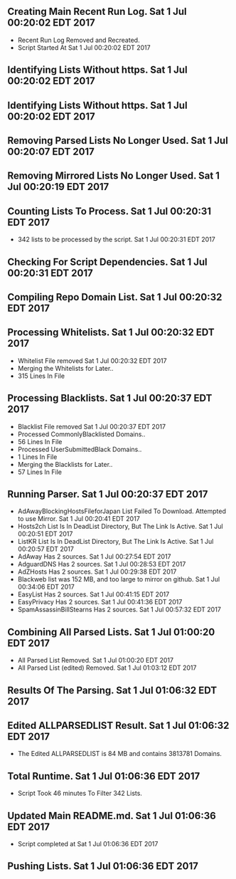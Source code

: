 ## Creating Main Recent Run Log. Sat 1 Jul 00:20:02 EDT 2017
* Recent Run Log Removed and Recreated.
* Script Started At Sat 1 Jul 00:20:02 EDT 2017

## Identifying Lists Without https. Sat 1 Jul 00:20:02 EDT 2017
## Identifying Lists Without https. Sat 1 Jul 00:20:02 EDT 2017

## Removing Parsed Lists No Longer Used. Sat 1 Jul 00:20:07 EDT 2017

## Removing Mirrored Lists No Longer Used. Sat 1 Jul 00:20:19 EDT 2017

## Counting Lists To Process. Sat 1 Jul 00:20:31 EDT 2017
* 	342 lists to be processed by the script. Sat 1 Jul 00:20:31 EDT 2017


## Checking For Script Dependencies. Sat 1 Jul 00:20:31 EDT 2017

## Compiling Repo Domain List. Sat 1 Jul 00:20:32 EDT 2017
## Processing Whitelists. Sat 1 Jul 00:20:32 EDT 2017
* Whitelist File removed Sat 1 Jul 00:20:32 EDT 2017
* Merging the Whitelists for Later..
* 	315 Lines In File

## Processing Blacklists. Sat 1 Jul 00:20:37 EDT 2017
* Blacklist File removed Sat 1 Jul 00:20:37 EDT 2017
* Processed CommonlyBlacklisted Domains..
* 	56 Lines In File
* Processed UserSubmittedBlack Domains..
* 	1 Lines In File
* Merging the Blacklists for Later..
* 	57 Lines In File


## Running Parser. Sat 1 Jul 00:20:37 EDT 2017
* AdAwayBlockingHostsFileforJapan List Failed To Download. Attempted to use Mirror. Sat 1 Jul 00:20:41 EDT 2017
* Hosts2ch List Is In DeadList Directory, But The Link Is Active. Sat 1 Jul 00:20:51 EDT 2017
* ListKR List Is In DeadList Directory, But The Link Is Active. Sat 1 Jul 00:20:57 EDT 2017
* AdAway Has 2 sources. Sat 1 Jul 00:27:54 EDT 2017
* AdguardDNS Has 2 sources. Sat 1 Jul 00:28:53 EDT 2017
* AdZHosts Has 2 sources. Sat 1 Jul 00:29:38 EDT 2017
* Blackweb list was 152 MB, and too large to mirror on github. Sat 1 Jul 00:34:06 EDT 2017
* EasyList Has 2 sources. Sat 1 Jul 00:41:15 EDT 2017
* EasyPrivacy Has 2 sources. Sat 1 Jul 00:41:36 EDT 2017
* SpamAssassinBillStearns Has 2 sources. Sat 1 Jul 00:57:32 EDT 2017

## Combining All Parsed Lists. Sat 1 Jul 01:00:20 EDT 2017
* All Parsed List Removed. Sat 1 Jul 01:00:20 EDT 2017
* All Parsed List (edited) Removed. Sat 1 Jul 01:03:12 EDT 2017

## Results Of The Parsing. Sat 1 Jul 01:06:32 EDT 2017
## Edited ALLPARSEDLIST Result. Sat 1 Jul 01:06:32 EDT 2017
* The Edited ALLPARSEDLIST is 84 MB and contains 	3813781 Domains.

## Total Runtime. Sat 1 Jul 01:06:36 EDT 2017
* Script Took 46 minutes To Filter  342 Lists.

## Updated Main README.md. Sat 1 Jul 01:06:36 EDT 2017

* Script completed at Sat 1 Jul 01:06:36 EDT 2017

## Pushing Lists. Sat 1 Jul 01:06:36 EDT 2017
